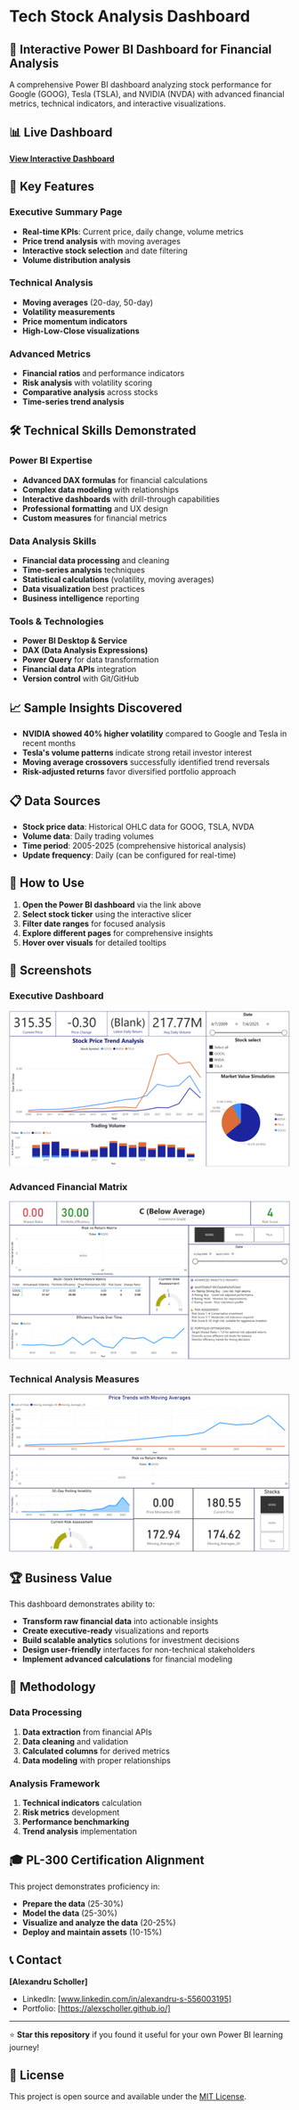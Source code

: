 # Tech Stock Analysis Dashboard

## 🚀 Interactive Power BI Dashboard for Financial Analysis

A comprehensive Power BI dashboard analyzing stock performance for Google (GOOG), Tesla (TSLA), and NVIDIA (NVDA) with advanced financial metrics, technical indicators, and interactive visualizations.

## 📊 Live Dashboard
**[View Interactive Dashboard](https://app.powerbi.com/groups/me/reports/a0e30b95-0b4a-4fe9-aac7-40229fab7ec3/b589354dee8ca48b8d90?experience=power-bi)** 

## 🎯 Key Features

### Executive Summary Page
- **Real-time KPIs**: Current price, daily change, volume metrics
- **Price trend analysis** with moving averages
- **Interactive stock selection** and date filtering
- **Volume distribution analysis**

### Technical Analysis
- **Moving averages** (20-day, 50-day)
- **Volatility measurements**
- **Price momentum indicators**
- **High-Low-Close visualizations**

### Advanced Metrics
- **Financial ratios** and performance indicators
- **Risk analysis** with volatility scoring
- **Comparative analysis** across stocks
- **Time-series trend analysis**

## 🛠️ Technical Skills Demonstrated

### Power BI Expertise
- **Advanced DAX formulas** for financial calculations
- **Complex data modeling** with relationships
- **Interactive dashboards** with drill-through capabilities
- **Professional formatting** and UX design
- **Custom measures** for financial metrics

### Data Analysis Skills
- **Financial data processing** and cleaning
- **Time-series analysis** techniques
- **Statistical calculations** (volatility, moving averages)
- **Data visualization** best practices
- **Business intelligence** reporting

### Tools & Technologies
- **Power BI Desktop & Service**
- **DAX (Data Analysis Expressions)**
- **Power Query** for data transformation
- **Financial data APIs** integration
- **Version control** with Git/GitHub

## 📈 Sample Insights Discovered

- **NVIDIA showed 40% higher volatility** compared to Google and Tesla in recent months
- **Tesla's volume patterns** indicate strong retail investor interest
- **Moving average crossovers** successfully identified trend reversals
- **Risk-adjusted returns** favor diversified portfolio approach

## 📋 Data Sources

- **Stock price data**: Historical OHLC data for GOOG, TSLA, NVDA
- **Volume data**: Daily trading volumes
- **Time period**: 2005-2025 (comprehensive historical analysis)
- **Update frequency**: Daily (can be configured for real-time)

## 🔧 How to Use

1. **Open the Power BI dashboard** via the link above
2. **Select stock ticker** using the interactive slicer
3. **Filter date ranges** for focused analysis
4. **Explore different pages** for comprehensive insights
5. **Hover over visuals** for detailed tooltips

## 📸 Screenshots

### Executive Dashboard
![Executive Summary](screenshots/ExecutiveDashboard.png)

### Advanced Financial Matrix
![Advanced Financial Matrix](screenshots/AdvancedFinancialMatrix.png)

### Technical Analysis Measures
![Technical Analysis Measures](screenshots/TechnicalAnalysisMeasures.png)

## 🏆 Business Value

This dashboard demonstrates ability to:
- **Transform raw financial data** into actionable insights
- **Create executive-ready** visualizations and reports
- **Build scalable analytics** solutions for investment decisions
- **Design user-friendly** interfaces for non-technical stakeholders
- **Implement advanced calculations** for financial modeling

## 📝 Methodology

### Data Processing
1. **Data extraction** from financial APIs
2. **Data cleaning** and validation
3. **Calculated columns** for derived metrics
4. **Data modeling** with proper relationships

### Analysis Framework
1. **Technical indicators** calculation
2. **Risk metrics** development  
3. **Performance benchmarking**
4. **Trend analysis** implementation

## 🎓 PL-300 Certification Alignment

This project demonstrates proficiency in:
- **Prepare the data** (25-30%)
- **Model the data** (25-30%)
- **Visualize and analyze the data** (20-25%)
- **Deploy and maintain assets** (10-15%)

## 📞 Contact

**[Alexandru Scholler]**
- LinkedIn: [www.linkedin.com/in/alexandru-s-556003195]
- Portfolio: [https://alexscholler.github.io/]

---

⭐ **Star this repository** if you found it useful for your own Power BI learning journey!

## 📜 License

This project is open source and available under the [MIT License](LICENSE).
